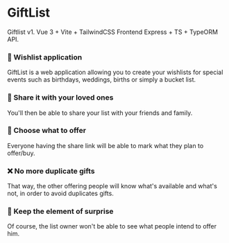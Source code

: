 # GiftList

Giftlist v1.
Vue 3 + Vite + TailwindCSS Frontend
Express + TS + TypeORM API.

### 🎁 Wishlist application

GiftList is a web application allowing you to create your wishlists for special events such as birthdays, weddings, births or simply a bucket list.

### 🔗 Share it with your loved ones

You'll then be able to share your list with your friends and family.

### 🔏 Choose what to offer

Everyone having the share link will be able to mark what they plan to offer/buy.

### ❌ No more duplicate gifts

That way, the other offering people will know what's available and what's not, in order to avoid duplicates gifts.

### 🙈 Keep the element of surprise

Of course, the list owner won't be able to see what people intend to offer him.
